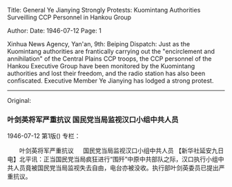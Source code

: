 Title: General Ye Jianying Strongly Protests: Kuomintang Authorities Surveilling CCP Personnel in Hankou Group

Author:
Date: 1946-07-12
Page: 1

Xinhua News Agency, Yan'an, 9th: Beiping Dispatch: Just as the Kuomintang authorities are frantically carrying out the "encirclement and annihilation" of the Central Plains CCP troops, the CCP personnel of the Hankou Executive Group have been monitored by the Kuomintang authorities and lost their freedom, and the radio station has also been confiscated. Executive Member Ye Jianying has lodged a strong protest.



<hr /> 

Original: 


### 叶剑英将军严重抗议  国民党当局监视汉口小组中共人员

1946-07-12
第1版()
专栏：

　　叶剑英将军严重抗议
　  国民党当局监视汉口小组中共人员
    【新华社延安九日电】北平讯：正当国民党当局疯狂进行“围歼”中原中共部队之际，汉口执行小组中共人员竟被国民党当局监视失去自由，电台亦被没收。执行部叶剑英委员已提出严重抗议。
